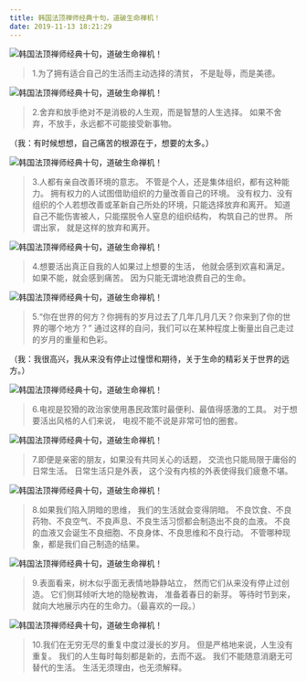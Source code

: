 ```yaml
---
title: 韩国法顶禅师经典十句，道破生命禅机！
date: 2019-11-13 18:21:29
---
```

![韩国法顶禅师经典十句，道破生命禅机！](http://p1.pstatp.com/large/pgc-image/1530000527781a098806aa3)
 


> 1.为了拥有适合自己的生活而主动选择的清贫， 不是耻辱，而是美德。

![韩国法顶禅师经典十句，道破生命禅机！](http://p1.pstatp.com/large/pgc-image/15300005277743b7986acbd)
 


> 2.舍弃和放手绝对不是消极的人生观，而是智慧的人生选择。 如果不舍弃，不放手，永远都不可能接受新事物。

 （我：有时候想想，自己痛苦的根源在于，想要的太多。）

![韩国法顶禅师经典十句，道破生命禅机！](http://p3.pstatp.com/large/pgc-image/153000052778677bffafa3d)
 


> 3.人都有亲自改善环境的意志。 不管是个人，还是集体组织，都有这种能力。 拥有权力的人试图借助组织的力量改善自己的环境。 没有权力、没有组织的个人若想改善或革新自己所处的环境，只能选择放弃和离开。 知道自己不能伤害被人，只能摆脱令人窒息的组织结构， 构筑自己的世界。 所谓出家， 就是这样的放弃和离开。

![韩国法顶禅师经典十句，道破生命禅机！](http://p3.pstatp.com/large/pgc-image/1530000527813e0c9979e9d)
 


> 4.想要活出真正自我的人如果过上想要的生活， 他就会感到欢喜和满足。 如果不能，就会感到痛苦。 因为只能无谓地浪费自己的生命。

![韩国法顶禅师经典十句，道破生命禅机！](http://p3.pstatp.com/large/pgc-image/15300005278074480b0c00e)
 


> 5.“你在世界的何方？你拥有的岁月过去了几年几月几天？你来到了你的世界的哪个地方？” 通过这样的自问，我们可以在某种程度上衡量出自己走过的岁月的重量和色彩。

 （我：我很高兴，我从来没有停止过憧憬和期待，关于生命的精彩关于世界的远方。）

![韩国法顶禅师经典十句，道破生命禅机！](http://p1.pstatp.com/large/pgc-image/1530000527810e8b02b3dba)
 


> 6.电视是狡猾的政治家使用愚民政策时最便利、最值得感激的工具。 对于想要活出风格的人们来说， 电视不能不说是非常可怕的圈套。

![韩国法顶禅师经典十句，道破生命禅机！](http://p1.pstatp.com/large/pgc-image/15300005279178a47f145dc)
 


> 7.即便是亲密的朋友，如果没有共同关心的话题， 交流也只能局限于庸俗的日常生活。 日常生活只是外表， 这个没有内核的外表使得我们疲惫不堪。

![韩国法顶禅师经典十句，道破生命禅机！](http://p1.pstatp.com/large/pgc-image/15300005279506956a3d62b)
 


> 8.如果我们陷入阴暗的思维， 我们的生活就会变得阴暗。 不良饮食、不良药物、不良空气、不良声息、不良生活习惯都会制造出不良的血液。 不良的血液又会诞生不良细胞、不良身体、不良思维和不良行动。 不管哪种现象，都是我们自己制造的结果。

![韩国法顶禅师经典十句，道破生命禅机！](http://p1.pstatp.com/large/pgc-image/15300005279353a810be544)
 


> 9.表面看来，树木似乎面无表情地静静站立， 然而它们从来没有停止过创造。 它们侧耳倾听大地的隐秘教诲， 准备着春日的新芽。 等待时节到来， 就向大地展示内在的生命力。（最喜欢的一段。）

![韩国法顶禅师经典十句，道破生命禅机！](http://p3.pstatp.com/large/pgc-image/15300005279683d06d19e87)
 


> 10.我们在无穷无尽的重复中度过漫长的岁月。 但是严格地来说，人生没有重复。 我们的人生每时每刻都是新的，去而不返。 我们不能随意消磨无可替代的生活。 生活无须理由，也无须解释。
